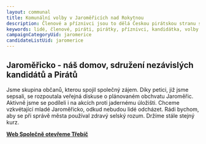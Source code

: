 ```yaml
---
layout: communal
title: Komunální volby v Jaroměřicích nad Rokytnou
description: Členové a příznivci jsou to dělá Českou pirátskou stranu silnou. Seznamte se Piráty na Vysočině.
keywords: lidé, členové, piráti, pirátky, příznivci, kandidátka, volby
campaignCategoryUid: jaromerice
candidateListUid: jaromerice
---
```


## Jaroměřicko - náš domov, sdružení nezávislých kandidátů a Pirátů

Jsme skupina občanů, kterou spojil společný zájem. Díky petici, již jsme sepsali, se rozpoutala veřejná diskuse o plánovaném obchvatu Jaroměřic. Aktivně jsme se podíleli i na akcích proti jadernému úložišti. Chceme vzkvétající mladé Jaroměřicko, odkud nebudou lidé odcházet. Rádi bychom, aby se při správě města používal zdravý selský rozum. Držíme stále stejný kurz.

**[Web Společně otevřeme Třebíč](http://spolecneotevremetrebic.cz)**
